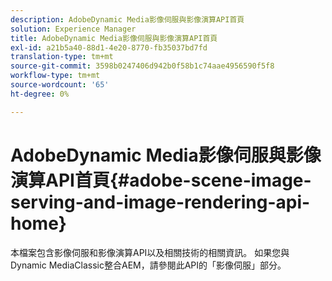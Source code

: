 ```yaml
---
description: AdobeDynamic Media影像伺服與影像演算API首頁
solution: Experience Manager
title: AdobeDynamic Media影像伺服與影像演算API首頁
exl-id: a21b5a40-88d1-4e20-8770-fb35037bd7fd
translation-type: tm+mt
source-git-commit: 3598b0247406d942b0f58b1c74aae4956590f5f8
workflow-type: tm+mt
source-wordcount: '65'
ht-degree: 0%

---
```


# AdobeDynamic Media影像伺服與影像演算API首頁{#adobe-scene-image-serving-and-image-rendering-api-home}

本檔案包含影像伺服和影像演算API以及相關技術的相關資訊。 如果您與Dynamic MediaClassic整合AEM，請參閱此API的「影像伺服」部分。
